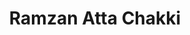 ---
title: "Ramzan Atta Chakki"
url: /karachi/ramzan-atta-chakki-8-shahrah-e-jahangir-federal-b-area-naseerabad-block-14-gulberg-town/
shop: general
---